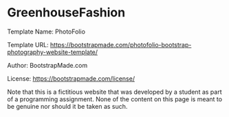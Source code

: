 # GreenhouseFashion

Template Name: PhotoFolio

Template URL: https://bootstrapmade.com/photofolio-bootstrap-photography-website-template/

Author: BootstrapMade.com

License: https://bootstrapmade.com/license/

Note that this is a fictitious website that was developed by a student as part of a programming assignment. None of the content on this page is meant to be genuine nor should it be taken as such. 
